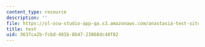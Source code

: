 ```yaml
---
content_type: resource
description: ''
file: https://ol-ocw-studio-app-qa.s3.amazonaws.com/anastasia-test-site/3637ca2bfcbd401b8b4723868dc48f82_iup.gif
title: test
uid: 3637ca2b-fcbd-401b-8b47-23868dc48f82
---
```


